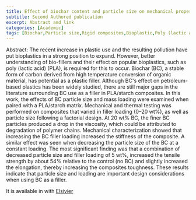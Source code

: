 ```yaml
---
title: Effect of biochar content and particle size on mechanical properties of biochar-bioplastic composites
subtitle: Second Authored publication
excerpt: Abstract and link
categories: [Academic]
tags: [Biochar,Particle size,Rigid composites,Bioplastic,Poly (lactic acid),Starch]
---
```

Abstract:
The recent increase in plastic use and the resulting pollution have put bioplastics in a strong position to expand. However, better understanding of bio-fillers and their effect on popular bioplastics, such as poly (lactic acid) (PLA), is required for this to occur. Biochar (BC), a stable form of carbon derived from high temperature conversion of organic material, has potential as a plastic filler. Although BC's effect on petroleum-based plastics has been widely studied, there are still major gaps in the literature surrounding BC use as a filler in PLA/starch composites. In this work, the effects of BC particle size and mass loading were examined when paired with a PLA/starch matrix. Mechanical and thermal testing was performed on composites that varied in filler loading (0–20 wt%), as well as particle size following a factorial design. At 20 wt% BC, the finer BC particles produced a drop in the viscosity, which could be attributed to degradation of polymer chains. Mechanical characterization showed that increasing the BC filler loading increased the stiffness of the composite. A similar effect was seen when decreasing the particle size of the BC at a constant loading. The most significant finding was that a combination of decreased particle size and filler loading of 5 wt%, increased the tensile strength by about 54% relative to the control (no BC) and slightly increased the elongation, thereby increasing the composites toughness. These results indicate that particle size and loading are important design considerations when using BC as a filler.

It is available in with [Elsivier](https://doi.org/10.1016/j.scp.2023.101223)